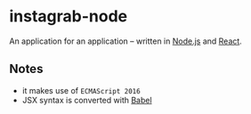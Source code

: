 # instagrab-node
An application for an application – written in [Node.js](https://nodejs.org/en/) and [React](https://facebook.github.io/react/).


## Notes

* it makes use of `ECMAScript 2016`
* JSX syntax is converted with [Babel](https://babeljs.io)
